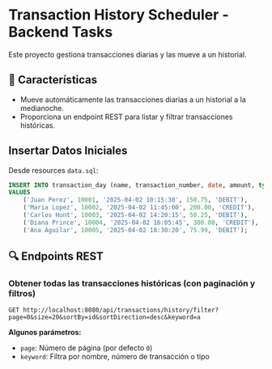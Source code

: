 # Transaction History Scheduler - Backend Tasks

Este proyecto gestiona transacciones diarias y las mueve a un historial.

## 📌 Características
- Mueve automáticamente las transacciones diarias a un historial a la medianoche.
- Proporciona un endpoint REST para listar y filtrar transacciones históricas.

## Insertar Datos Iniciales
Desde resources `data.sql`:
```sql
INSERT INTO transaction_day (name, transaction_number, date, amount, type)
VALUES
    ('Juan Perez', 10001, '2025-04-02 10:15:30', 150.75, 'DEBIT'),
    ('Maria Lopez', 10002, '2025-04-02 11:45:00', 200.00, 'CREDIT'),
    ('Carlos Hunt', 10003, '2025-04-02 14:20:15', 50.25, 'DEBIT'),
    ('Diana Prince', 10004, '2025-04-02 16:05:45', 300.00, 'CREDIT'),
    ('Ana Aguilar', 10005, '2025-04-02 18:30:20', 75.99, 'DEBIT');
```
## 🔍 Endpoints REST
### Obtener todas las transacciones históricas (con paginación y filtros)
```http
GET http://localhost:8080/api/transactions/history/filter?page=0&size=20&sortBy=id&sortDirection=desc&keyword=a
```
**Algunos parámetros:**
- `page`: Número de página (por defecto `0`)
- `keyword`: Filtra por nombre, número de transacción o tipo
